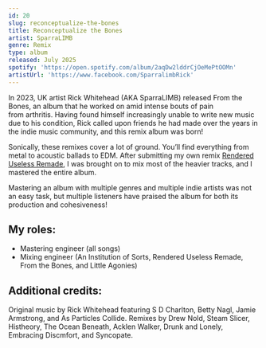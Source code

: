 ```yaml
---
id: 20
slug: reconceptualize-the-bones
title: Reconceptualize the Bones
artist: SparraLIMB
genre: Remix
type: album
released: July 2025
spotify: 'https://open.spotify.com/album/2aqDw2lddrCjOeMePtOOMn'
artistUrl: 'https://www.facebook.com/SparralimbRick'
---
```


<script>
  import MulticolBlock from '$lib/MulticolBlock.svelte';
  import TextBlock from '$lib/TextBlock.svelte';
  import ReleaseImg from '$lib/ReleaseImg.svelte';
</script>

<TextBlock>

<ReleaseImg slug="reconceptualize-the-bones" />

<div>

In 2023, UK artist Rick Whitehead (AKA SparraLIMB) released From the Bones, an album that he worked on amid intense bouts of pain from arthritis. Having found himself increasingly unable to write new music due to his condition, Rick called upon friends he had made over the years in the indie music community, and this remix album was born!

Sonically, these remixes cover a lot of ground. You’ll find everything from metal to acoustic ballads to EDM. After submitting my own remix [Rendered Useless Remade](/releases/rendered-useless-remade), I was brought on to mix most of the heavier tracks, and I mastered the entire album.

Mastering an album with multiple genres and multiple indie artists was not an easy task, but multiple listeners have praised the album for both its production and cohesiveness!

</div>

</TextBlock>

<MulticolBlock>
<TextBlock>

## My roles:

- Mastering engineer (all songs)
- Mixing engineer (An Institution of Sorts, Rendered Useless Remade, From the Bones, and Little Agonies)

</TextBlock>

<TextBlock>

## Additional credits:

<span>
Original music by Rick Whitehead featuring S D Charlton, Betty Nagl, Jamie Armstrong, and As Particles Collide. Remixes by Drew Nold, Steam Slicer, Histheory, The Ocean Beneath, Acklen Walker, Drunk and Lonely, Embracing Discmfort, and Syncopate.
</span>

</TextBlock>
</MulticolBlock>
